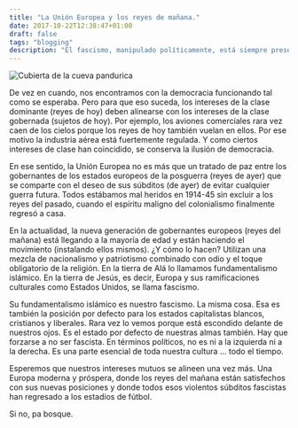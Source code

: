 ```yaml
---
title: "La Unión Europea y los reyes de mañana."
date: 2017-10-22T12:38:47+01:00
draft: false
tags: "blogging"
description: "El fascismo, manipulado políticamente, está siempre presente como una base cultural por defecto en los países capitalistas blancos, cristianos y liberales."
---
```


<img sizes="(max-width: 1500px) 100vw, 1500px" srcset="/es/text/eu-and-the-kings/pandurica_z91rxq_c_scale,w_300.jpg 300w, /es/text/eu-and-the-kings/pandurica_z91rxq_c_scale,w_560.jpg 560w, /es/text/eu-and-the-kings/pandurica_z91rxq_c_scale,w_745.jpg 745w, /es/text/eu-and-the-kings/pandurica_z91rxq_c_scale,w_906.jpg 906w, /es/text/eu-and-the-kings/pandurica_z91rxq_c_scale,w_1052.jpg 1052w, /es/text/eu-and-the-kings/pandurica_z91rxq_c_scale,w_1186.jpg 1186w, /es/text/eu-and-the-kings/pandurica_z91rxq_c_scale,w_1309.jpg 1309w, /es/text/eu-and-the-kings/pandurica_z91rxq_c_scale,w_1447.jpg 1447w, /es/text/eu-and-the-kings/pandurica_z91rxq_c_scale,w_1485.jpg 1485w, /es/text/eu-and-the-kings/pandurica_z91rxq_c_scale,w_1500.jpg 1500w" src="6pandurica_z91rxq_c_scale,w_1500.jpg" alt="Cubierta de la cueva pandurica">

De vez en cuando, nos encontramos con la democracia funcionando tal como se esperaba. Pero para que eso suceda, los intereses de la clase dominante (reyes de hoy) deben alinearse con los intereses de la clase gobernada (sujetos de hoy). Por ejemplo, los aviones comerciales rara vez caen de los cielos porque los reyes de hoy también vuelan en ellos. Por ese motivo la industria aérea está fuertemente regulada. Y como ciertos intereses de clase han coincidido, se conserva la ilusión de democracia.

En ese sentido, la Unión Europea no es más que un tratado de paz entre los gobernantes de los estados europeos de la posguerra (reyes de ayer) que se comparte con el deseo de sus súbditos (de ayer) de evitar cualquier guerra futura. Todos estábamos mal heridos en 1914-45 sin excluir a los reyes del pasado, cuando el espíritu maligno del colonialismo finalmente regresó a casa.

En la actualidad, la nueva generación de gobernantes europeos (reyes del mañana) está llegando a la mayoría de edad y están haciendo el movimiento (instalando ellos mismos). ¿Y cómo lo hacen? Utilizan una mezcla de nacionalismo y patriotismo combinado con odio y el toque obligatorio de la religión. En la tierra de Alá lo llamamos fundamentalismo islámico. En la tierra de Jesús, es decir, Europa y sus ramificaciones culturales como Estados Unidos, se llama fascismo.

Su fundamentalismo islámico es nuestro fascismo. La misma cosa. Esa es también la posición por defecto para los estados capitalistas blancos, cristianos y liberales. Rara vez lo vemos porque está escondido delante de nuestros ojos. Es el estado por defecto de nuestras almas también. Hay que forzarse a no ser fascista. En términos políticos, no es ni a la izquierda ni a la derecha. Es una parte esencial de toda nuestra cultura ... todo el tiempo.

Esperemos que nuestros intereses mutuos se alineen una vez más. Una Europa moderna y próspera, donde los reyes del mañana están satisfechos con sus nuevas posiciones y donde todos esos violentos súbditos fascistas han regresado a los estadios de fútbol.

Si no, pa bosque.